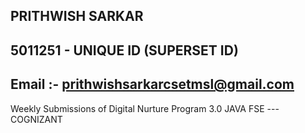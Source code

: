 ## PRITHWISH SARKAR
## 5011251  - UNIQUE ID (SUPERSET ID) 
## Email :- prithwishsarkarcsetmsl@gmail.com 
 Weekly Submissions of Digital Nurture Program 3.0 JAVA FSE --- COGNIZANT 
